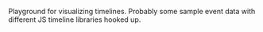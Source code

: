 Playground for visualizing timelines. Probably some sample event data with
different JS timeline libraries hooked up.
